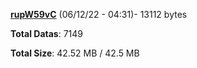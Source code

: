 [**rupW59vC**](/data/rupW59vC.txt) (06/12/22 - 04:31)- 13112 bytes

**Total Datas**: 7149

**Total Size**: 42.52 MB / 42.5 MB